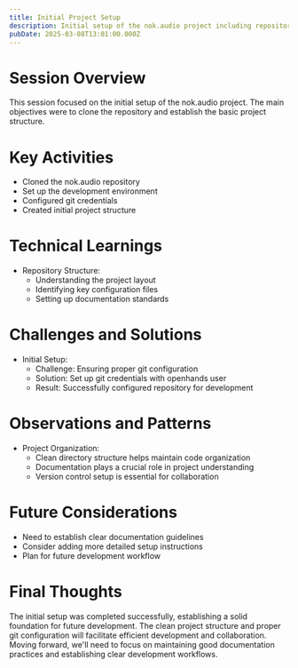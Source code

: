 ```yaml
---
title: Initial Project Setup
description: Initial setup of the nok.audio project including repository cloning and environment configuration
pubDate: 2025-03-08T13:01:00.000Z
---
```


# Session Overview

This session focused on the initial setup of the nok.audio project. The main objectives were to clone the repository and establish the basic project structure.

# Key Activities

- Cloned the nok.audio repository
- Set up the development environment
- Configured git credentials
- Created initial project structure

# Technical Learnings

- Repository Structure:
  - Understanding the project layout
  - Identifying key configuration files
  - Setting up documentation standards

# Challenges and Solutions

- Initial Setup:
  - Challenge: Ensuring proper git configuration
  - Solution: Set up git credentials with openhands user
  - Result: Successfully configured repository for development

# Observations and Patterns

- Project Organization:
  - Clean directory structure helps maintain code organization
  - Documentation plays a crucial role in project understanding
  - Version control setup is essential for collaboration

# Future Considerations

- Need to establish clear documentation guidelines
- Consider adding more detailed setup instructions
- Plan for future development workflow

# Final Thoughts

The initial setup was completed successfully, establishing a solid foundation for future development. The clean project structure and proper git configuration will facilitate efficient development and collaboration. Moving forward, we'll need to focus on maintaining good documentation practices and establishing clear development workflows.